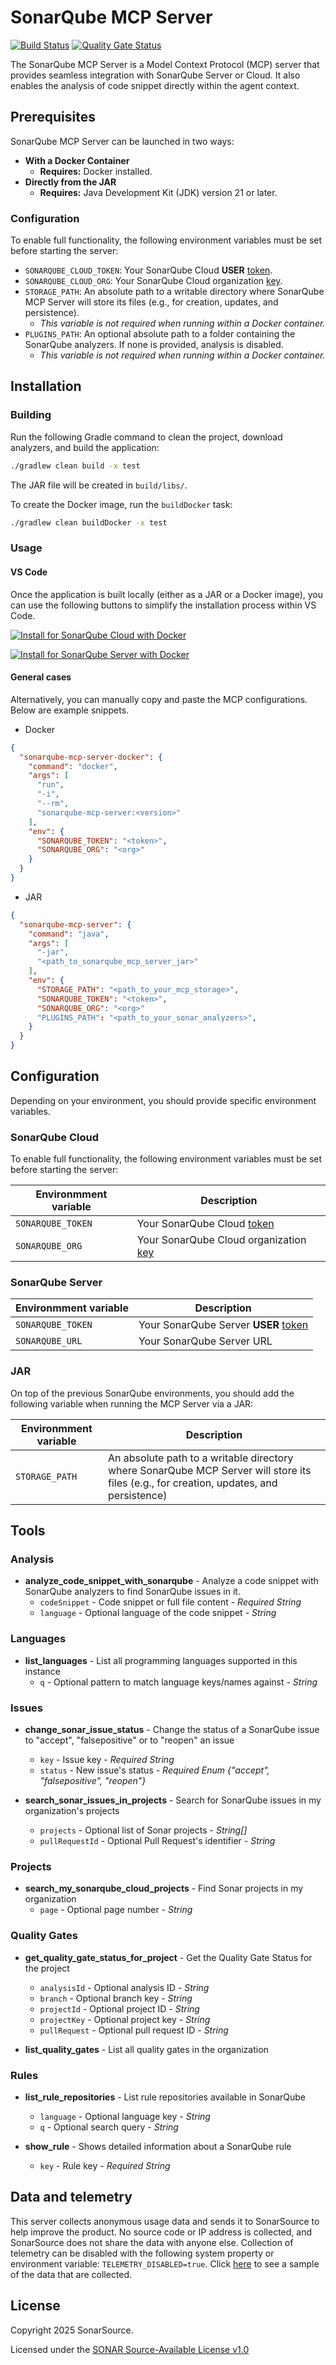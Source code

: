 # SonarQube MCP Server


[![Build Status](https://api.cirrus-ci.com/github/SonarSource/sonarqube-mcp-server.svg?branch=master)](https://cirrus-ci.com/github/SonarSource/sonarqube-mcp-server)
[![Quality Gate Status](https://sonarcloud.io/api/project_badges/measure?project=SonarSource_sonar-mcp-server&metric=alert_status&token=364a508a1e77096460f8571d8e66b41c99c95bea)](https://sonarcloud.io/summary/new_code?id=SonarSource_sonarqube-mcp-server)

The SonarQube MCP Server is a Model Context Protocol (MCP) server that provides seamless integration with SonarQube Server or Cloud.
It also enables the analysis of code snippet directly within the agent context.

## Prerequisites

SonarQube MCP Server can be launched in two ways:

* **With a Docker Container**
  * **Requires:** Docker installed.
* **Directly from the JAR**
  * **Requires:** Java Development Kit (JDK) version 21 or later.

### Configuration

To enable full functionality, the following environment variables must be set before starting the server:

* `SONARQUBE_CLOUD_TOKEN`: Your SonarQube Cloud **USER** [token](https://sonarcloud.io/account/security).
* `SONARQUBE_CLOUD_ORG`: Your SonarQube Cloud organization [key](https://sonarcloud.io/account/organizations).
* `STORAGE_PATH`: An absolute path to a writable directory where SonarQube MCP Server will store its files (e.g., for creation, updates, and persistence).
  * *This variable is not required when running within a Docker container.*
* `PLUGINS_PATH`: An optional absolute path to a folder containing the SonarQube analyzers. If none is provided, analysis is disabled.
  * *This variable is not required when running within a Docker container.*

## Installation

### Building

Run the following Gradle command to clean the project, download analyzers, and build the application:

```bash
./gradlew clean build -x test
```

The JAR file will be created in `build/libs/`.

To create the Docker image, run the `buildDocker` task:

```bash
./gradlew clean buildDocker -x test
```

### Usage

#### VS Code

Once the application is built locally (either as a JAR or a Docker image), you can use the following buttons to simplify the installation process within VS Code.

[![Install for SonarQube Cloud with Docker](https://img.shields.io/badge/VS_Code-Install_for_SonarQube_Cloud_with_Docker-0098FF?style=flat-square&logo=visualstudiocode&logoColor=white)](https://insiders.vscode.dev/redirect/mcp/install?name=sonarqube-mcp-server&inputs=%5B%7B%22id%22%3A%22SONARQUBE_TOKEN%22%2C%22type%22%3A%22promptString%22%2C%22description%22%3A%22SonarQube%20Cloud%20Token%22%2C%22password%22%3Atrue%7D%2C%7B%22id%22%3A%22SONARQUBE_ORG%22%2C%22type%22%3A%22promptString%22%2C%22description%22%3A%22SonarQube%20Cloud%20Organization%20Key%22%2C%22password%22%3Afalse%7D%5D&config=%7B%22command%22%3A%22docker%22%2C%22args%22%3A%5B%22run%22%2C%22-i%22%2C%22--rm%22%2C%22sonarqube-mcp-server%3A0.0.1-SNAPSHOT%22%5D%2C%22env%22%3A%7B%22SONARQUBE_TOKEN%22%3A%22%24%7Binput%3ASONARQUBE_TOKEN%7D%22%2C%22SONARQUBE_ORG%22%3A%22%24%7Binput%3ASONARQUBE_ORG%7D%22%7D%7D)

[![Install for SonarQube Server with Docker](https://img.shields.io/badge/VS_Code-Install_for_SonarQube_Server_with_Docker-0098FF?style=flat-square&logo=visualstudiocode&logoColor=white)](https://insiders.vscode.dev/redirect/mcp/install?name=sonarqube-mcp-server&inputs=%5B%7B%22id%22%3A%22SONARQUBE_TOKEN%22%2C%22type%22%3A%22promptString%22%2C%22description%22%3A%22SonarQube%20Server%20User%20Token%22%2C%22password%22%3Atrue%7D%2C%7B%22id%22%3A%22SONARQUBE_URL%22%2C%22type%22%3A%22promptString%22%2C%22description%22%3A%22SonarQube%20Server%20URL%22%2C%22password%22%3Afalse%7D%5D&config=%7B%22command%22%3A%22docker%22%2C%22args%22%3A%5B%22run%22%2C%22-i%22%2C%22--rm%22%2C%22sonarqube-mcp-server%3A0.0.1-SNAPSHOT%22%5D%2C%22env%22%3A%7B%22SONARQUBE_TOKEN%22%3A%22%24%7Binput%3ASONARQUBE_TOKEN%7D%22%2C%22SONARQUBE_URL%22%3A%22%24%7Binput%3ASONARQUBE_URL%7D%22%7D%7D)

#### General cases

Alternatively, you can manually copy and paste the MCP configurations. Below are example snippets.

- Docker

```JSON
{
  "sonarqube-mcp-server-docker": {
    "command": "docker",
    "args": [
      "run",
      "-i",
      "--rm",
      "sonarqube-mcp-server:<version>"
    ],
    "env": {
      "SONARQUBE_TOKEN": "<token>",
      "SONARQUBE_ORG": "<org>"
    }
  }
}
```

- JAR

```JSON
{
  "sonarqube-mcp-server": {
    "command": "java",
    "args": [
      "-jar",
      "<path_to_sonarqube_mcp_server_jar>"
    ],
    "env": {
      "STORAGE_PATH": "<path_to_your_mcp_storage>",
      "SONARQUBE_TOKEN": "<token>",
      "SONARQUBE_ORG": "<org>"
      "PLUGINS_PATH": "<path_to_your_sonar_analyzers>",
    }
  }
}
```

## Configuration

Depending on your environment, you should provide specific environment variables.

### SonarQube Cloud

To enable full functionality, the following environment variables must be set before starting the server:

| Environmment variable | Description                                                                                                                               |
|-----------------------|-------------------------------------------------------------------------------------------------------------------------------------------|
| `SONARQUBE_TOKEN`     | Your SonarQube Cloud [token](https://docs.sonarsource.com/sonarqube-cloud/managing-your-account/managing-tokens/) |
| `SONARQUBE_ORG`       | Your SonarQube Cloud organization [key](https://sonarcloud.io/account/organizations)                                                      |

### SonarQube Server

| Environmment variable | Description                                                                                                                                 |
|------------------------|---------------------------------------------------------------------------------------------------------------------------------------------|
| `SONARQUBE_TOKEN`      | Your SonarQube Server **USER** [token](https://docs.sonarsource.com/sonarqube-server/latest/user-guide/managing-tokens/#generating-a-token) |
| `SONARQUBE_URL`        | Your SonarQube Server URL                                                                                                                   |

### JAR

On top of the previous SonarQube environments, you should add the following variable when running the MCP Server via a JAR:

| Environmment variable | Description                                                                                                                                |
|------------------------|--------------------------------------------------------------------------------------------------------------------------------------------|
| `STORAGE_PATH`      | An absolute path to a writable directory where SonarQube MCP Server will store its files (e.g., for creation, updates, and persistence) |

## Tools

### Analysis

- **analyze_code_snippet_with_sonarqube** - Analyze a code snippet with SonarQube analyzers to find SonarQube issues in it.
  - `codeSnippet` - Code snippet or full file content - _Required String_
  - `language` - Optional language of the code snippet - _String_

### Languages

- **list_languages** - List all programming languages supported in this instance
  - `q` - Optional pattern to match language keys/names against - _String_

### Issues

- **change_sonar_issue_status** - Change the status of a SonarQube issue to "accept", "falsepositive" or to "reopen" an issue
  - `key` - Issue key - _Required String_
  - `status` - New issue's status - _Required Enum {"accept", "falsepositive", "reopen"}_


- **search_sonar_issues_in_projects** - Search for SonarQube issues in my organization's projects
  - `projects` - Optional list of Sonar projects - _String[]_
  - `pullRequestId` - Optional Pull Request's identifier - _String_

### Projects

- **search_my_sonarqube_cloud_projects** - Find Sonar projects in my organization
  - `page` - Optional page number - _String_

### Quality Gates

- **get_quality_gate_status_for_project** - Get the Quality Gate Status for the project
  - `analysisId` - Optional analysis ID - _String_
  - `branch` - Optional branch key - _String_
  - `projectId` - Optional project ID - _String_
  - `projectKey` - Optional project key - _String_
  - `pullRequest` - Optional pull request ID - _String_


- **list_quality_gates** - List all quality gates in the organization

### Rules

- **list_rule_repositories** - List rule repositories available in SonarQube
  - `language` - Optional language key - _String_
  - `q` - Optional search query - _String_


- **show_rule** - Shows detailed information about a SonarQube rule
  - `key` - Rule key - _Required String_

## Data and telemetry

This server collects anonymous usage data and sends it to SonarSource to help improve the product. No source code or IP address is collected, and SonarSource does not share the data with anyone else. Collection of telemetry can be disabled with the following system property or environment variable: `TELEMETRY_DISABLED=true`. Click [here](telemetry-sample.md) to see a sample of the data that are collected.

## License

Copyright 2025 SonarSource.

Licensed under the [SONAR Source-Available License v1.0](https://www.sonarsource.com/license/ssal/)
